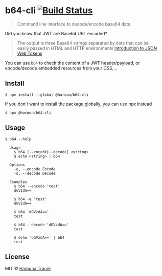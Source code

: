 # b64-cli [![Build Status](https://travis-ci.org/haroun/b64-cli.svg?branch=master)](https://travis-ci.org/haroun/b64-cli)

> Command line interface to decode/encode base64 data

Did you know that JWT are Base64 URL encoded?
> The output is three Base64 strings separated by dots that can be easily passed in HTML and HTTP environments [Introduction to JSON Web Tokens](https://jwt.io/introduction/)

You can use `b64` to check the content of a JWT header/payload, or encode/decode embedded resources from your CSS,...


## Install

```
$ npm install --global @haroun/b64-cli
```

If you don't want to install the package globally, you can use npx instead

```
$ npx @haroun/b64-cli
```


## Usage

```
$ b64 --help

  Usage
    $ b64 [--encode|--decode] <string>
    $ echo <string> | b64

  Options
    -e, --encode Encode
    -d, --decode Decode

  Examples
    $ b64 --encode 'test'
    dGVzdA==

    $ b64 -e 'test'
    dGVzdA==

    $ b64 'dGVzdA=='
    test

    $ b64 --decode 'dGVzdA=='
    test

    $ echo 'dGVzdA==' | b64
    test
```


## License

MIT © [Harouna Traore](https://github.com/haroun)
